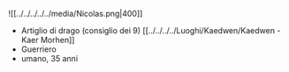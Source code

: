 ![[../../../../../media/Nicolas.png|400]]
- Artiglio di drago (consiglio dei 9) [[../../../../Luoghi/Kaedwen/Kaedwen - Kaer Morhen]] 
- Guerriero
- umano, 35 anni
